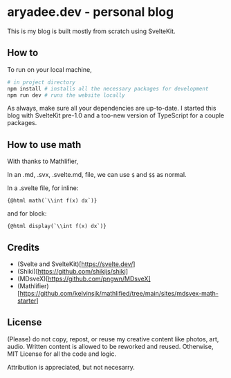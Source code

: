 
# aryadee.dev - personal blog

This is my blog is built mostly from scratch using SvelteKit.

## How to
To run on your local machine,
```bash
# in project directory
npm install # installs all the necessary packages for development
npm run dev # runs the website locally
```
As always, make sure all your dependencies are up-to-date. I started this blog with SvelteKit pre-1.0 and a too-new version of TypeScript for a couple packages.

## How to use math
With thanks to Mathlifier,

In an .md, .svx, .svelte.md, file, we can use `$` and `$$` as normal.

In a .svelte file, for inline:
```svelte
{@html math(`\\int f(x) dx`)}
```

and for block:
```svelte
{@html display(`\\int f(x) dx`)}
```

## Credits
- (Svelte and SvelteKit)[https://svelte.dev/]
- (Shiki)[https://github.com/shikijs/shiki]
- (MDsveX)[https://github.com/pngwn/MDsveX]
- (Mathlifier)[https://github.com/kelvinsjk/mathlified/tree/main/sites/mdsvex-math-starter]

## License

(Please) do not copy, repost, or reuse my creative content like photos, art, audio. Written content is allowed to be reworked and reused. Otherwise, MIT License for all the code and logic.

Attribution is appreciated, but not necesarry.